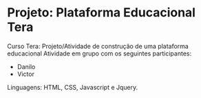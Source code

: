 # Projeto: Plataforma Educacional Tera
 Curso Tera: Projeto/Atividade de construção de uma plataforma educacional 
 Atividade em grupo com os seguintes participantes:
 - Danilo
 - Victor

Linguagens: HTML, CSS, Javascript e Jquery.
